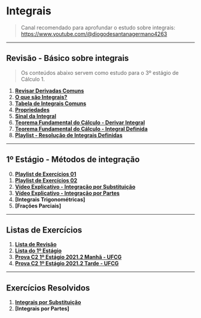 # Integrais

> Canal recomendado para aprofundar o estudo sobre integrais: https://www.youtube.com/@diogodesantanagermano4263

---
## Revisão - Básico sobre integrais

> Os conteúdos abaixo servem como estudo para o 3º estágio de Cálculo 1.<br>

1. **[Revisar Derivadas Comuns](https://github.com/joao-pedro-angelo/AventurasPi/blob/main/calculo1/tabelaDerivadas.pdf)**
2. **[O que são Integrais?](teoria/IntegraisIntroducao.md)**
3. **[Tabela de Integrais Comuns](pdfs/tabelaIntegrais.pdf)**
4. **[Propriedades](teoria/PropriedadesIntegrais.md)**
5. **[Sinal da Integral](teoria/SinalDaIntegral.md)**
6. **[Teorema Fundamental do Cálculo - Derivar Integral](teoria/DerivarIntegral.md)**
7. **[Teorema Fundamental do Cálculo - Integral Definida](teoria/IntegralDefinida.md)**
8. **[Playlist - Resolução de Integrais Definidas](https://www.youtube.com/playlist?list=PLSP4PNEIJatVgEQUSTaSqp4D8I4ZQKcda)**

---
## 1º Estágio - Métodos de integração

0. **[Playlist de Exercícios 01](https://www.youtube.com/watch?v=wUspP1YBE5E&list=PLSP4PNEIJatWzWppVTkcpW-1xsIlSDGvI&pp=iAQB)**
1. **[Playlist de Exercícios 02](https://www.youtube.com/playlist?list=PLUdN13q_LrwqmIekdg8Ncqp0PsV1MyxYd)**
2. **[Vídeo Explicativo - Integração por Substituição](https://youtu.be/fHom2rFJGjg)**
3. **[Vídeo Explicativo - Integração por Partes](https://youtu.be/E3ZILV7ER54)**
4. **[Integrais Trigonométricas]**
5. **[Frações Parciais]**

---
## Listas de Exercícios

1. **[Lista de Revisão](pdfs/IntegraisEx01.pdf)**
2. **[Lista do 1º Estágio](pdfs/Lista1.pdf)**
3. **[Prova C2 1º Estágio 2021.2 Manhã - UFCG](pdfs/Prova01.1C2.pdf)**
4. **[Prova C2 1º Estágio 2021.2 Tarde - UFCG](pdfs/Prova01.2C2.pdf)**

---
## Exercícios Resolvidos

1. **[Integrais por Substituição](pdfs/ExResolvidosIntegralSubst.pdf)**
2. **[Integrais por Partes]**

